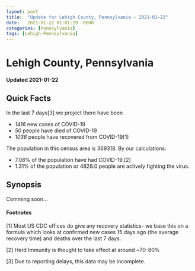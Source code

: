 ```yaml
---
layout: post
title:  "Update for Lehigh County, Pennsylvania - 2021-01-22"
date:   2021-01-22 01:01:29 -0600
categories: [Pennsylvania]
tags: [Lehigh-Pennsylvania]
---
```


# Lehigh County, Pennsylvania
#### Updated 2021-01-22

## Quick Facts

In the last 7 days[3] we project there have been
- *1416* new cases of COVID-19
- *50* people have died of COVID-19
- *1036* people have recovered from COVID-19[1]

The population in this census area is 369318. By our calculations:
- 7.08% of the population have had COVID-19.[2]
- 1.31% of the population or 4828.0 people are actively fighting the virus.

## Synopsis

Comming soon...


#### Footnotes

[1] Most US CDC offices do give any recovery statistics- we base this on a formula which looks at confirmed new cases
15 days ago (the average recovery time) and deaths over the last 7 days.

[2] Herd Immunity is thought to take effect at around ~70-80%

[3] Due to reporting delays, this data may be incomplete.
 
    